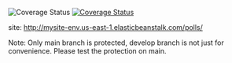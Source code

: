 ![Coverage Status](https://app.travis-ci.com/Vialor/swe1-app.svg?branch=main)
[![Coverage Status](https://coveralls.io/repos/github/Vialor/swe1-app/badge.svg?branch=main)](https://coveralls.io/github/Vialor/swe1-app?branch=main)



site: http://mysite-env.us-east-1.elasticbeanstalk.com/polls/ 

Note: Only main branch is protected, develop branch is not just for convenience. Please test the protection on main.
